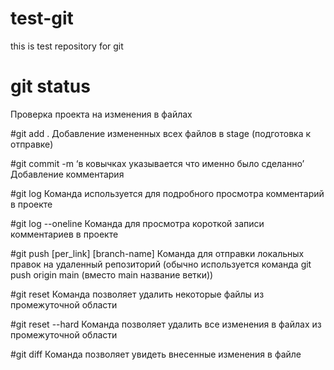 # test-git
this is test repository for git

# git status
Проверка проекта на изменения в файлах

#git add . 
Добавление измененных всех файлов в stage (подготовка к отправке)

#git commit -m ‘в ковычках указывается что именно было сделанно’
Добавление комментария 

#git log
Команда используется для подробного просмотра комментарий в проекте

#git log --oneline
Команда для просмотра короткой записи комментариев в проекте

#git push [per_link] [branch-name]
Команда для отправки локальных правок на удаленный репозиторий (обычно используется команда git push origin main (вместо main название ветки))

#git reset
Команда позволяет удалить некоторые файлы из промежуточной области

#git reset --hard
Команда позволяет удалить все изменения в файлах из промежуточной области

#git diff
Команда позволяет увидеть внесенные изменения в файле

